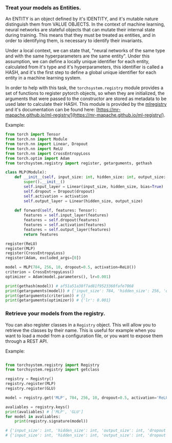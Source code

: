 ### Treat your models as Entities.
 
An ENTITY is an object defined by it's IDENTITY, and it's mutable nature distinguish them from VALUE OBJECTS. In the
context of machine learning, neural networks are stateful objects that can mutate their internal state during training.
This means that they must be treated as entities, and in order to identifying them, is necessary to identify their invariants.

Under a local context, we can state that, "neural networks of the same type and with the same hyperparameters are
the same entity". Under this assumption, we can define a locally unique identifier for each entity, calculated from
it's type and it's hyperparameters, this identifier is called a HASH, and it's the first step to define a global unique
identifier for each entity in a machine learning system.

In order to help with this task, the `torchsystem.registry` module provides a set of functions to register pytorch objects,
so when they are initialized, the arguments that were passed to the constructor are stored as metadata to be used later
to calculate their HASH. This module is provided by the [mlregistry](https://github.com/mr-mapache/ml-registry) and it's
documentation can be found here: [https://mr-mapache.github.io/ml-registry/](https://mr-mapache.github.io/ml-registry/).

Example:
```python
from torch import Tensor
from torch.nn import Module
from torch.nn import Linear, Dropout
from torch.nn import ReLU
from torch.nn import CrossEntropyLoss
from torch.optim import Adam
from torchsystem.registry import register, getarguments, gethash

class MLP(Module):
    def __init__(self, input_size: int, hidden_size: int, output_size: int, dropout: float, activation: Module):
        super().__init__()
        self.input_layer = Linear(input_size, hidden_size, bias=True)
        self.dropout = Dropout(dropout)
        self.activation = activation
        self.output_layer = Linear(hidden_size, output_size)
    
    def forward(self, features: Tensor):
        features = self.input_layer(features)
        features = self.dropout(features)
        features = self.activation(features)
        features = self.output_layer(features)
        return features 

register(ReLU)
register(MLP)
register(CrossEntropyLoss)
register(Adam, excluded_args=[0])

model = MLP(784, 256, 10, dropout=0.5, activation=ReLU())
criterion = CrossEntropyLoss()
optimizer = Adam(model.parameters(), lr=0.001)

print(gethash(model)) # af51a51a38f7ad81f9523360fafe7068
print(getarguments(model)) # {'input_size': 784, 'hidden_size': 256, 'output_size': 10, 'dropout': 0.5, 'activation': 'ReLU'
print(getarguments(criterion)) # {}
print(getarguments(optimizer)) # {'lr': 0.001}
```

### Retrieve your models from the registry.

You can also register classes in a `Registry` object. This will allow you to retrieve the classes by their name. This is
useful for example when you want to load a model from a configuration file, or you want to expose them through a REST API.

Example:
```python

from torchsystem.registry import Registry
from torchsystem.registry import getclass

registry = Registry()
registry.register(MLP)
registry.register(GLU)

model = registry.get('MLP', 784, 256, 10, dropout=0.5, activation='ReLU')

avaliables = registry.keys()
print(avaliables) # ['MLP', 'GLU']
for model in avaliables: 
    print(registry.signature(model))

# {'input_size': int, 'hidden_size': int, 'output_size': int, 'dropout': float, 'activation': 'Module'}
# {'input_size': int, 'hidden_size': int, 'output_size': int, 'dropout': float, 'activation': 'Module'}
```